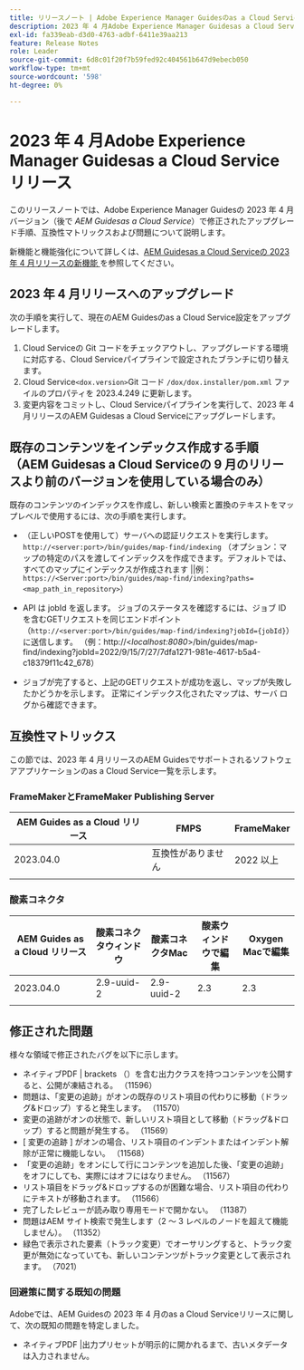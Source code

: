 ```yaml
---
title: リリースノート | Adobe Experience Manager Guidesのas a Cloud Service、2023 年 4 月リリース
description: 2023 年 4 月Adobe Experience Manager Guidesas a Cloud Serviceリリース
exl-id: fa339eab-d3d0-4763-adbf-6411e39aa213
feature: Release Notes
role: Leader
source-git-commit: 6d8c01f20f7b59fed92c404561b647d9ebecb050
workflow-type: tm+mt
source-wordcount: '598'
ht-degree: 0%

---
```


# 2023 年 4 月Adobe Experience Manager Guidesas a Cloud Serviceリリース

このリリースノートでは、Adobe Experience Manager Guidesの 2023 年 4 月バージョン（後で *AEM Guidesas a Cloud Service*）で修正されたアップグレード手順、互換性マトリックスおよび問題について説明します。

新機能と機能強化について詳しくは、[AEM Guidesas a Cloud Serviceの 2023 年 4 月リリースの新機能 ](whats-new-2023-4-0.md) を参照してください。

## 2023 年 4 月リリースへのアップグレード

次の手順を実行して、現在のAEM Guidesのas a Cloud Service設定をアップグレードします。

1. Cloud Serviceの Git コードをチェックアウトし、アップグレードする環境に対応する、Cloud Serviceパイプラインで設定されたブランチに切り替えます。
2. Cloud Service`<dox.version>`Git コード `/dox/dox.installer/pom.xml` ファイルのプロパティを 2023.4.249 に更新します。
3. 変更内容をコミットし、Cloud Serviceパイプラインを実行して、2023 年 4 月リリースのAEM Guidesas a Cloud Serviceにアップグレードします。

## 既存のコンテンツをインデックス作成する手順（AEM Guidesas a Cloud Serviceの 9 月のリリースより前のバージョンを使用している場合のみ）

既存のコンテンツのインデックスを作成し、新しい検索と置換のテキストをマップレベルで使用するには、次の手順を実行します。

* （正しいPOSTを使用して）サーバへの認証リクエストを実行します。`http://<server:port>/bin/guides/map-find/indexing`
（オプション：マップの特定のパスを渡してインデックスを作成できます。デフォルトでは、すべてのマップにインデックスが作成されます ||例：`https://<Server:port>/bin/guides/map-find/indexing?paths=<map_path_in_repository>`）

* API は jobId を返します。 ジョブのステータスを確認するには、ジョブ ID を含むGETリクエストを同じエンドポイント（`http://<server:port>/bin/guides/map-find/indexing?jobId={jobId}`）に送信します。
（例：http://&lt;_localhost:8080_>/bin/guides/map-find/indexing?jobId=2022/9/15/7/27/7dfa1271-981e-4617-b5a4-c18379f11c42_678）

* ジョブが完了すると、上記のGETリクエストが成功を返し、マップが失敗したかどうかを示します。 正常にインデックス化されたマップは、サーバ ログから確認できます。

## 互換性マトリックス

この節では、2023 年 4 月リリースのAEM Guidesでサポートされるソフトウェアアプリケーションのas a Cloud Service一覧を示します。

### FrameMakerとFrameMaker Publishing Server

| AEM Guides as a Cloud リリース | FMPS | FrameMaker |
| --- | --- | --- |
| 2023.04.0 | 互換性がありません | 2022 以上 |
| | | |


### 酸素コネクタ

| AEM Guides as a Cloud リリース | 酸素コネクタウィンドウ | 酸素コネクタMac | 酸素ウィンドウで編集 | Oxygen Macで編集 |
| --- | --- | --- | --- | --- |
| 2023.04.0 | 2.9-uuid-2 | 2.9-uuid-2 | 2.3 | 2.3 |
|  |  |  |  |



## 修正された問題

様々な領域で修正されたバグを以下に示します。

* ネイティブPDF | brackets （）を含む出力クラスを持つコンテンツを公開すると、公開が凍結される。 （11596）
* 問題は、「変更の追跡」がオンの既存のリスト項目の代わりに移動（ドラッグ&amp;ドロップ）すると発生します。 （11570）
* 変更の追跡がオンの状態で、新しいリスト項目として移動（ドラッグ&amp;ドロップ）すると問題が発生する。 （11569）
* [ 変更の追跡 ] がオンの場合、リスト項目のインデントまたはインデント解除が正常に機能しない。 （11568）
* 「変更の追跡」をオンにして行にコンテンツを追加した後、「変更の追跡」をオフにしても、実際にはオフにはなりません。 （11567）
* リスト項目をドラッグ&amp;ドロップするのが困難な場合、リスト項目の代わりにテキストが移動されます。 （11566）
* 完了したレビューが読み取り専用モードで開かない。 （11387）
* 問題はAEM サイト検索で発生します（2 ～ 3 レベルのノードを超えて機能しません）。 （11352）
* 緑色で表示された要素（トラック変更）でオーサリングすると、トラック変更が無効になっていても、新しいコンテンツがトラック変更として表示されます。 （7021）

### 回避策に関する既知の問題

Adobeでは、AEM Guidesの 2023 年 4 月のas a Cloud Serviceリリースに関して、次の既知の問題を特定しました。

* ネイティブPDF |出力プリセットが明示的に開かれるまで、古いメタデータは入力されません。
